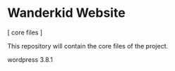 Wanderkid Website
==

[ core files ]

This repository will contain the core files of the project.


wordpress 3.8.1
